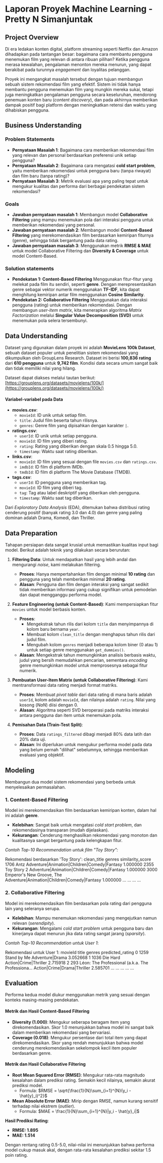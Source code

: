 # Laporan Proyek Machine Learning - Pretty N Simanjuntak

## Project Overview

Di era ledakan konten digital, platform streaming seperti Netflix dan Amazon dihadapkan pada tantangan besar: bagaimana cara membantu pengguna menemukan film yang relevan di antara ribuan pilihan? Ketika pengguna merasa kewalahan, pengalaman menonton mereka menurun, yang dapat berakibat pada turunnya *engagement* dan loyalitas pelanggan.

Proyek ini mengangkat masalah tersebut dengan tujuan membangun sebuah sistem rekomendasi film yang efektif. Sistem ini tidak hanya membantu pengguna menemukan film yang mungkin mereka sukai, tetapi juga meningkatkan pengalaman pengguna secara keseluruhan, mendorong penemuan konten baru (*content discovery*), dan pada akhirnya memberikan dampak positif bagi platform dengan meningkatkan retensi dan waktu yang dihabiskan pengguna.

## Business Understanding

### Problem Statements

-   **Pernyataan Masalah 1**: Bagaimana cara memberikan rekomendasi film yang relevan dan personal berdasarkan preferensi unik setiap pengguna?
-   **Pernyataan Masalah 2**: Bagaimana cara mengatasi **cold start problem**, yaitu memberikan rekomendasi untuk pengguna baru (tanpa riwayat) dan film baru (tanpa rating)?
-   **Pernyataan Masalah 3**: Metrik evaluasi apa yang paling tepat untuk mengukur kualitas dan performa dari berbagai pendekatan sistem rekomendasi?

### Goals

-   **Jawaban pernyataan masalah 1**: Membangun model **Collaborative Filtering** yang mampu menemukan pola dari interaksi pengguna untuk memberikan rekomendasi yang personal.
-   **Jawaban pernyataan masalah 2**: Membangun model **Content-Based Filtering** yang merekomendasikan film berdasarkan kemiripan fiturnya (genre), sehingga tidak bergantung pada data rating.
-   **Jawaban pernyataan masalah 3**: Menggunakan metrik **RMSE & MAE** untuk model Collaborative Filtering dan **Diversity & Coverage** untuk model Content-Based.

### Solution statements

-   **Pendekatan 1: Content-Based Filtering**
    Menggunakan fitur-fitur yang melekat pada film itu sendiri, seperti **genre**. Dengan merepresentasikan genre sebagai vektor numerik menggunakan **TF-IDF**, kita dapat menghitung kemiripan antar film menggunakan **Cosine Similarity**.
-   **Pendekatan 2: Collaborative Filtering**
    Menggunakan data interaksi pengguna (rating) untuk memberikan rekomendasi. Dengan membangun *user-item matrix*, kita menerapkan algoritma *Matrix Factorization* melalui **Singular Value Decomposition (SVD)** untuk menemukan pola selera tersembunyi.

## Data Understanding

Dataset yang digunakan dalam proyek ini adalah **MovieLens 100k Dataset**, sebuah dataset populer untuk penelitian sistem rekomendasi yang dikumpulkan oleh GroupLens Research. Dataset ini berisi **100,836 rating** dari **610 pengguna** untuk **9,742 film**. Kondisi data secara umum sangat baik dan tidak memiliki nilai yang hilang.

Dataset dapat diakses melalui tautan berikut: [https://grouplens.org/datasets/movielens/100k/](https://grouplens.org/datasets/movielens/100k/)

#### Variabel-variabel pada Data

-   **movies.csv**:
    -   `movieId`: ID unik untuk setiap film.
    -   `title`: Judul film beserta tahun rilisnya.
    -   `genres`: Genre film yang dipisahkan dengan karakter `|`.
-   **ratings.csv**:
    -   `userId`: ID unik untuk setiap pengguna.
    -   `movieId`: ID film yang diberi rating.
    -   `rating`: Rating yang diberikan dengan skala 0.5 hingga 5.0.
    -   `timestamp`: Waktu saat rating diberikan.
-   **links.csv**:
    -   `movieId`: ID film yang sesuai dengan file `movies.csv` dan `ratings.csv`.
    -   `imdbId`: ID film di platform IMDb.
    -   `tmdbId`: ID film di platform The Movie Database (TMDB).
-   **tags.csv**:
    -   `userId`: ID pengguna yang memberikan tag.
    -   `movieId`: ID film yang diberi tag.
    -   `tag`: Tag atau label deskriptif yang diberikan oleh pengguna.
    -   `timestamp`: Waktu saat tag diberikan.

Dari *Exploratory Data Analysis* (EDA), ditemukan bahwa distribusi rating cenderung positif (banyak rating 3.0 dan 4.0) dan genre yang paling dominan adalah Drama, Komedi, dan Thriller.

## Data Preparation

Tahapan persiapan data sangat krusial untuk memastikan kualitas input bagi model. Berikut adalah teknik yang dilakukan secara berurutan:

1.  **Filtering Data**: Untuk mendapatkan hasil yang lebih andal dan mengurangi *noise*, kami melakukan filtering.
    -   **Proses**: Hanya mempertahankan film dengan minimal **10 rating** dan pengguna yang telah memberikan minimal **20 rating**.
    -   **Alasan**: Pengguna dan film dengan interaksi yang sangat sedikit tidak memberikan informasi yang cukup signifikan untuk pemodelan dan dapat mengganggu performa model.

2.  **Feature Engineering (untuk Content-Based)**: Kami mempersiapkan fitur `movies` untuk model berbasis konten.
    -   **Proses**:
        -   Mengekstrak tahun rilis dari kolom `title` dan menyimpannya di kolom baru bernama `year`.
        -   Membuat kolom `clean_title` dengan menghapus tahun rilis dari judul film.
        -   Mengubah kolom `genres` menjadi beberapa kolom biner (0 atau 1) untuk setiap genre menggunakan `get_dummies()`.
    -   **Alasan**: Mengekstrak tahun memungkinkan analisis berbasis waktu, judul yang bersih memudahkan pencarian, sementara *encoding* genre memungkinkan model untuk memprosesnya sebagai fitur numerik.

3.  **Pembuatan User-Item Matrix (untuk Collaborative Filtering)**: Kami mentransformasi data rating menjadi format matriks.
    -   **Proses**: Membuat *pivot table* dari data rating di mana baris adalah `userId`, kolom adalah `movieId`, dan nilainya adalah `rating`. Nilai yang kosong (*NaN*) diisi dengan 0.
    -   **Alasan**: Algoritma seperti SVD beroperasi pada matriks interaksi antara pengguna dan item untuk menemukan pola.

4.  **Pemisahan Data (Train-Test Split)**:
    -   **Proses**: Data `ratings_filtered` dibagi menjadi 80% data latih dan 20% data uji.
    -   **Alasan**: Ini diperlukan untuk mengukur performa model pada data yang belum pernah "dilihat" sebelumnya, sehingga memberikan evaluasi yang objektif.

## Modeling

Membangun dua model sistem rekomendasi yang berbeda untuk menyelesaikan permasalahan.

### 1. Content-Based Filtering

Model ini merekomendasikan film berdasarkan kemiripan konten, dalam hal ini adalah **genre**.

-   **Kelebihan**: Sangat baik untuk mengatasi *cold start problem*, dan rekomendasinya transparan (mudah dijelaskan).
-   **Kekurangan**: Cenderung menghasilkan rekomendasi yang monoton dan kualitasnya sangat bergantung pada kelengkapan fitur.

*Contoh Top-10 Recommendation untuk film "Toy Story":*


Rekomendasi berdasarkan 'Toy Story':
clean_title                                                 genres  similarity_score
1706                         Antz        Adventure|Animation|Children|Comedy|Fantasy          1.000000
2355                  Toy Story 2        Adventure|Animation|Children|Comedy|Fantasy          1.000000
3000    Emperor's New Groove, The        Adventure|Animation|Children|Comedy|Fantasy          1.000000
...                           ...                                                ...               ...


### 2. Collaborative Filtering

Model ini merekomendasikan film berdasarkan pola rating dari pengguna lain yang seleranya serupa.

-   **Kelebihan**: Mampu menemukan rekomendasi yang mengejutkan namun relevan (*serendipity*).
-   **Kekurangan**: Mengalami *cold start problem* untuk pengguna baru dan kinerjanya dapat menurun jika data rating sangat jarang (*sparsity*).

*Contoh Top-10 Recommendation untuk User 1*:


Rekomendasi untuk User 1:
movieId                                              title                                       genres  predicted_rating
0     1259                                        Stand by Me                             Adventure|Drama          3.052668
1     1036                                           Die Hard                       Action|Crime|Thriller          2.715918
2      293  Léon: The Professional (a.k.a. The Professiona...                 Action|Crime|Drama|Thriller          2.585701
...    ...                                                ...                                          ...               ...


## Evaluation

Performa kedua model diukur menggunakan metrik yang sesuai dengan konteks masing-masing pendekatan.

#### Metrik dan Hasil Content-Based Filtering

-   **Diversity (1.000)**: Mengukur seberapa beragam item yang direkomendasikan. Skor 1.0 menunjukkan bahwa model ini sangat baik dalam memberikan rekomendasi yang bervariasi.
-   **Coverage (0.018)**: Mengukur persentase dari total item yang dapat direkomendasikan. Skor yang rendah menunjukkan bahwa model cenderung merekomendasikan sekelompok kecil item populer berdasarkan genre.

#### Metrik dan Hasil Collaborative Filtering

-   **Root Mean Squared Error (RMSE)**: Mengukur rata-rata magnitudo kesalahan dalam prediksi rating. Semakin kecil nilainya, semakin akurat prediksi model.
    -   Formula: $RMSE = \sqrt{\frac{1}{N}\sum_{i=1}^{N}(y_i - \hat{y}_i)^2}$
-   **Mean Absolute Error (MAE)**: Mirip dengan RMSE, namun kurang sensitif terhadap nilai ekstrem (*outlier*).
    -   Formula: $MAE = \frac{1}{N}\sum_{i=1}^{N}|y_i - \hat{y}_i|$

**Hasil Prediksi Rating**:

-   **RMSE: 1.895**
-   **MAE: 1.514**

Dengan rentang rating 0.5-5.0, nilai-nilai ini menunjukkan bahwa performa model cukup masuk akal, dengan rata-rata kesalahan prediksi sekitar 1.5 poin rating.
